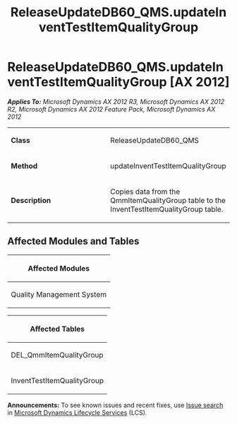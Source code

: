 ﻿---
title: ReleaseUpdateDB60_QMS.updateInventTestItemQualityGroup
TOCTitle: ReleaseUpdateDB60_QMS.updateInventTestItemQualityGroup
ms:assetid: 7da26eff-c140-1c41-fe2d-e3281ddc344d
ms:mtpsurl: https://msdn.microsoft.com/en-us/library/JJ719498(v=AX.60)
ms:contentKeyID: 49709288
ms.date: 05/18/2015
mtps_version: v=AX.60
---

# ReleaseUpdateDB60\_QMS.updateInventTestItemQualityGroup [AX 2012]


_**Applies To:** Microsoft Dynamics AX 2012 R3, Microsoft Dynamics AX 2012 R2, Microsoft Dynamics AX 2012 Feature Pack, Microsoft Dynamics AX 2012_

<table>
<colgroup>
<col style="width: 50%" />
<col style="width: 50%" />
</colgroup>
<tbody>
<tr class="odd">
<td><p><strong>Class</strong></p></td>
<td><p>ReleaseUpdateDB60_QMS</p></td>
</tr>
<tr class="even">
<td><p><strong>Method</strong></p></td>
<td><p>updateInventTestItemQualityGroup</p></td>
</tr>
<tr class="odd">
<td><p><strong>Description</strong></p></td>
<td><p>Copies data from the QmmItemQualityGroup table to the InventTestItemQualityGroup table.</p></td>
</tr>
</tbody>
</table>


## Affected Modules and Tables

<table>
<colgroup>
<col style="width: 100%" />
</colgroup>
<thead>
<tr class="header">
<th><p>Affected Modules</p></th>
</tr>
</thead>
<tbody>
<tr class="odd">
<td><p>Quality Management System</p></td>
</tr>
</tbody>
</table>


<table>
<colgroup>
<col style="width: 100%" />
</colgroup>
<thead>
<tr class="header">
<th><p>Affected Tables</p></th>
</tr>
</thead>
<tbody>
<tr class="odd">
<td><p>DEL_QmmItemQualityGroup</p></td>
</tr>
<tr class="even">
<td><p>InventTestItemQualityGroup</p></td>
</tr>
</tbody>
</table>

  
**Announcements:** To see known issues and recent fixes, use [Issue search](http://go.microsoft.com/fwlink/?linkid=389258) in [Microsoft Dynamics Lifecycle Services](http://go.microsoft.com/fwlink/?linkid=306505) (LCS).

